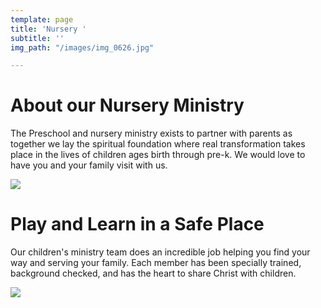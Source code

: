 ```yaml
---
template: page
title: 'Nursery '
subtitle: ''
img_path: "/images/img_0626.jpg"

---
```

# About our Nursery Ministry

The Preschool and nursery ministry exists to partner with parents as together we lay the spiritual foundation where real transformation takes place in the lives of children ages birth through pre-k. We would love to have you and your family visit with us.

![](/images/img_0648.JPG)

# Play and Learn in a Safe Place

Our children's ministry team does an incredible job helping you find your way and serving your family. Each member has been specially trained, background checked, and has the heart to share Christ with children.

![](/images/img_0652.JPG)